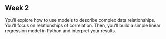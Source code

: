 ## Week 2

You’ll explore how to use models to describe complex data relationships. You’ll focus on relationships of correlation. Then, you’ll build a simple linear regression model in Python and interpret your results.
